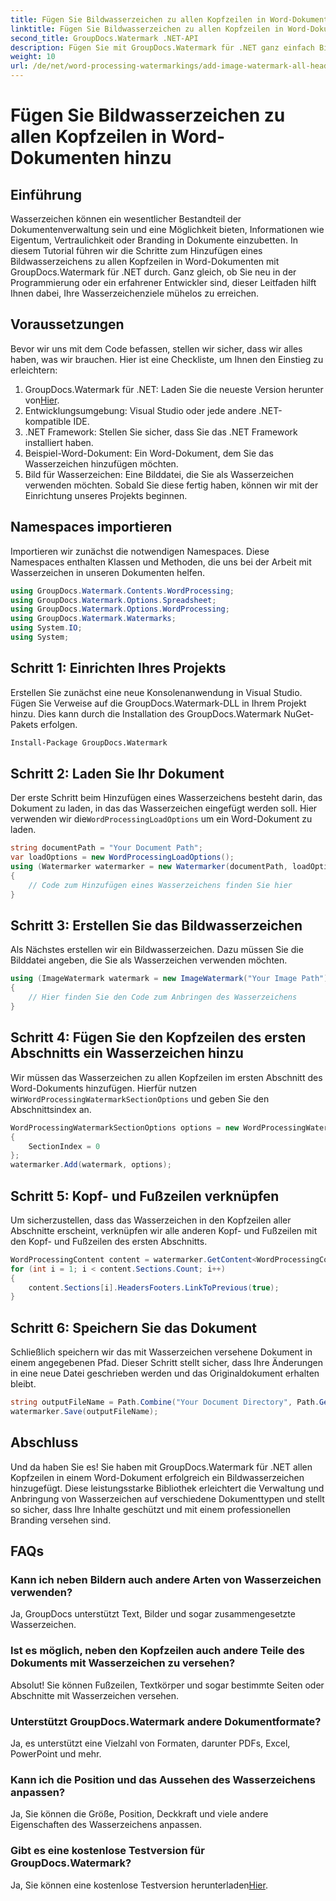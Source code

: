 ```yaml
---
title: Fügen Sie Bildwasserzeichen zu allen Kopfzeilen in Word-Dokumenten hinzu
linktitle: Fügen Sie Bildwasserzeichen zu allen Kopfzeilen in Word-Dokumenten hinzu
second_title: GroupDocs.Watermark .NET-API
description: Fügen Sie mit GroupDocs.Watermark für .NET ganz einfach Bildwasserzeichen zu allen Kopfzeilen in Word-Dokumenten hinzu. Folgen Sie unserer Schritt-für-Schritt-Anleitung mit detaillierten Codebeispielen.
weight: 10
url: /de/net/word-processing-watermarkings/add-image-watermark-all-headers-word-docs/
---
```


# Fügen Sie Bildwasserzeichen zu allen Kopfzeilen in Word-Dokumenten hinzu

## Einführung
Wasserzeichen können ein wesentlicher Bestandteil der Dokumentenverwaltung sein und eine Möglichkeit bieten, Informationen wie Eigentum, Vertraulichkeit oder Branding in Dokumente einzubetten. In diesem Tutorial führen wir die Schritte zum Hinzufügen eines Bildwasserzeichens zu allen Kopfzeilen in Word-Dokumenten mit GroupDocs.Watermark für .NET durch. Ganz gleich, ob Sie neu in der Programmierung oder ein erfahrener Entwickler sind, dieser Leitfaden hilft Ihnen dabei, Ihre Wasserzeichenziele mühelos zu erreichen.
## Voraussetzungen
Bevor wir uns mit dem Code befassen, stellen wir sicher, dass wir alles haben, was wir brauchen. Hier ist eine Checkliste, um Ihnen den Einstieg zu erleichtern:
1.  GroupDocs.Watermark für .NET: Laden Sie die neueste Version herunter von[Hier](https://releases.groupdocs.com/Watermark/net/).
2. Entwicklungsumgebung: Visual Studio oder jede andere .NET-kompatible IDE.
3. .NET Framework: Stellen Sie sicher, dass Sie das .NET Framework installiert haben.
4. Beispiel-Word-Dokument: Ein Word-Dokument, dem Sie das Wasserzeichen hinzufügen möchten.
5. Bild für Wasserzeichen: Eine Bilddatei, die Sie als Wasserzeichen verwenden möchten.
Sobald Sie diese fertig haben, können wir mit der Einrichtung unseres Projekts beginnen.
## Namespaces importieren
Importieren wir zunächst die notwendigen Namespaces. Diese Namespaces enthalten Klassen und Methoden, die uns bei der Arbeit mit Wasserzeichen in unseren Dokumenten helfen.
```csharp
using GroupDocs.Watermark.Contents.WordProcessing;
using GroupDocs.Watermark.Options.Spreadsheet;
using GroupDocs.Watermark.Options.WordProcessing;
using GroupDocs.Watermark.Watermarks;
using System.IO;
using System;
```
## Schritt 1: Einrichten Ihres Projekts
Erstellen Sie zunächst eine neue Konsolenanwendung in Visual Studio. Fügen Sie Verweise auf die GroupDocs.Watermark-DLL in Ihrem Projekt hinzu. Dies kann durch die Installation des GroupDocs.Watermark NuGet-Pakets erfolgen.
```bash
Install-Package GroupDocs.Watermark
```
## Schritt 2: Laden Sie Ihr Dokument
 Der erste Schritt beim Hinzufügen eines Wasserzeichens besteht darin, das Dokument zu laden, in das das Wasserzeichen eingefügt werden soll. Hier verwenden wir die`WordProcessingLoadOptions` um ein Word-Dokument zu laden.
```csharp
string documentPath = "Your Document Path";
var loadOptions = new WordProcessingLoadOptions();
using (Watermarker watermarker = new Watermarker(documentPath, loadOptions))
{
    // Code zum Hinzufügen eines Wasserzeichens finden Sie hier
}
```
## Schritt 3: Erstellen Sie das Bildwasserzeichen
Als Nächstes erstellen wir ein Bildwasserzeichen. Dazu müssen Sie die Bilddatei angeben, die Sie als Wasserzeichen verwenden möchten.
```csharp
using (ImageWatermark watermark = new ImageWatermark("Your Image Path"))
{
    // Hier finden Sie den Code zum Anbringen des Wasserzeichens
}
```
## Schritt 4: Fügen Sie den Kopfzeilen des ersten Abschnitts ein Wasserzeichen hinzu
 Wir müssen das Wasserzeichen zu allen Kopfzeilen im ersten Abschnitt des Word-Dokuments hinzufügen. Hierfür nutzen wir`WordProcessingWatermarkSectionOptions` und geben Sie den Abschnittsindex an.
```csharp
WordProcessingWatermarkSectionOptions options = new WordProcessingWatermarkSectionOptions
{
    SectionIndex = 0
};
watermarker.Add(watermark, options);
```
## Schritt 5: Kopf- und Fußzeilen verknüpfen
Um sicherzustellen, dass das Wasserzeichen in den Kopfzeilen aller Abschnitte erscheint, verknüpfen wir alle anderen Kopf- und Fußzeilen mit den Kopf- und Fußzeilen des ersten Abschnitts.
```csharp
WordProcessingContent content = watermarker.GetContent<WordProcessingContent>();
for (int i = 1; i < content.Sections.Count; i++)
{
    content.Sections[i].HeadersFooters.LinkToPrevious(true);
}
```
## Schritt 6: Speichern Sie das Dokument
Schließlich speichern wir das mit Wasserzeichen versehene Dokument in einem angegebenen Pfad. Dieser Schritt stellt sicher, dass Ihre Änderungen in eine neue Datei geschrieben werden und das Originaldokument erhalten bleibt.
```csharp
string outputFileName = Path.Combine("Your Document Directory", Path.GetFileName(documentPath));
watermarker.Save(outputFileName);
```
## Abschluss
Und da haben Sie es! Sie haben mit GroupDocs.Watermark für .NET allen Kopfzeilen in einem Word-Dokument erfolgreich ein Bildwasserzeichen hinzugefügt. Diese leistungsstarke Bibliothek erleichtert die Verwaltung und Anbringung von Wasserzeichen auf verschiedene Dokumenttypen und stellt so sicher, dass Ihre Inhalte geschützt und mit einem professionellen Branding versehen sind.
## FAQs
### Kann ich neben Bildern auch andere Arten von Wasserzeichen verwenden?
Ja, GroupDocs unterstützt Text, Bilder und sogar zusammengesetzte Wasserzeichen.
### Ist es möglich, neben den Kopfzeilen auch andere Teile des Dokuments mit Wasserzeichen zu versehen?
Absolut! Sie können Fußzeilen, Textkörper und sogar bestimmte Seiten oder Abschnitte mit Wasserzeichen versehen.
### Unterstützt GroupDocs.Watermark andere Dokumentformate?
Ja, es unterstützt eine Vielzahl von Formaten, darunter PDFs, Excel, PowerPoint und mehr.
### Kann ich die Position und das Aussehen des Wasserzeichens anpassen?
Ja, Sie können die Größe, Position, Deckkraft und viele andere Eigenschaften des Wasserzeichens anpassen.
### Gibt es eine kostenlose Testversion für GroupDocs.Watermark?
 Ja, Sie können eine kostenlose Testversion herunterladen[Hier](https://releases.groupdocs.com/).